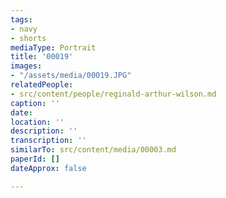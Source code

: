 ```yaml
---
tags:
- navy
- shorts
mediaType: Portrait
title: '00019'
images:
- "/assets/media/00019.JPG"
relatedPeople:
- src/content/people/reginald-arthur-wilson.md
caption: ''
date: 
location: ''
description: ''
transcription: ''
similarTo: src/content/media/00003.md
paperId: []
dateApprox: false

---
```

